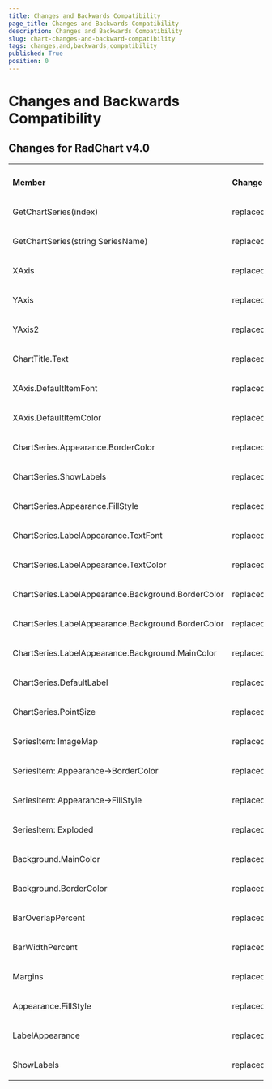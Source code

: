 ```yaml
---
title: Changes and Backwards Compatibility
page_title: Changes and Backwards Compatibility
description: Changes and Backwards Compatibility
slug: chart-changes-and-backward-compatibility
tags: changes,and,backwards,compatibility
published: True
position: 0
---
```


# Changes and Backwards Compatibility



## Changes for RadChart v4.0
<table><th><tr><td>

<b>Member</b></td><td>

<b>Change</b></td><td>

<b>Details</b></td></tr></th><tr><td>

GetChartSeries(index)  </td><td>

replaced  </td><td>

GetSeries(index)  </td></tr><tr><td>

GetChartSeries(string SeriesName)  </td><td>

replaced  </td><td>

GetSeries(string SeriesName)  </td></tr><tr><td>

XAxis  </td><td>

replaced  </td><td>

RadChart.PlotArea.XAxis  </td></tr><tr><td>

YAxis  </td><td>

replaced  </td><td>

RadChart.PlotArea.YAxis  </td></tr><tr><td>

YAxis2  </td><td>

replaced  </td><td>

RadChart.PlotArea.YAxis2  </td></tr><tr><td>

ChartTitle.Text  </td><td>

replaced  </td><td>

ChartTitle.TextBlock.Text  </td></tr><tr><td>

XAxis.DefaultItemFont  </td><td>

replaced  </td><td>

XAxis.Appearance.TextAppearance.TextProperties.Font  </td></tr><tr><td>

XAxis.DefaultItemColor  </td><td>

replaced  </td><td>

XAxis.Appearance.TextAppearance.TextProperties.Color  </td></tr><tr><td>

ChartSeries.Appearance.BorderColor  </td><td>

replaced  </td><td>

ChartSeries.Appearance.Border.Color  </td></tr><tr><td>

ChartSeries.ShowLabels  </td><td>

replaced  </td><td>

ChartSeries.Appearance.ShowLabels  </td></tr><tr><td>

ChartSeries.Appearance.FillStyle  </td><td>

replaced  </td><td>

ChartSeries.Appearance.FillStyle.FillType  </td></tr><tr><td>

ChartSeries.LabelAppearance.TextFont  </td><td>

replaced  </td><td>

ChartSeries.Appearance.TextAppearance.TextProperties.Font  </td></tr><tr><td>

ChartSeries.LabelAppearance.TextColor  </td><td>

replaced  </td><td>

ChartSeries.Appearance.TextAppearance.TextProperties.Color  </td></tr><tr><td>

ChartSeries.LabelAppearance.Background.BorderColor  </td><td>

replaced  </td><td>

ChartSeries.Appearance.LabelAppearance.Border.Color  </td></tr><tr><td>

ChartSeries.LabelAppearance.Background.BorderColor  </td><td>

replaced  </td><td>

ChartSeries.Appearance.LabelAppearance.FillStyle.FillType  </td></tr><tr><td>

ChartSeries.LabelAppearance.Background.MainColor  </td><td>

replaced  </td><td>

ChartSeries.Appearance.LabelAppearance.FillStyle.MainColor  </td></tr><tr><td>

ChartSeries.DefaultLabel  </td><td>

replaced  </td><td>

ChartSeries.DefaultLabelValue  </td></tr><tr><td>

ChartSeries.PointSize  </td><td>

replaced  </td><td>

ChartSeries.Appearance.PointMark.Dimensions.SetDimensions(4,4)  </td></tr><tr><td>

SeriesItem: ImageMap</td><td>

replaced</td><td>

ActiveRegion</td></tr><tr><td>

SeriesItem: Appearance->BorderColor</td><td>

replaced</td><td>

Appearance->Border->Color</td></tr><tr><td>

SeriesItem: Appearance->FillStyle</td><td>

replaced</td><td>

Appearance->FillStyle->FillType</td></tr><tr><td>

SeriesItem: Exploded</td><td>

replaced</td><td>

Appearance->Exploded</td></tr><tr><td>

Background.MainColor</td><td>

replaced</td><td>

Appearance.FillStyle.MainColor</td></tr><tr><td>

Background.BorderColor</td><td>

replaced</td><td>

Appearance.Border.Color</td></tr><tr><td>

BarOverlapPercent</td><td>

replaced</td><td>

Appearance.BarOverlapPercent</td></tr><tr><td>

BarWidthPercent</td><td>

replaced</td><td>

Appearance.BarWidthPercent</td></tr><tr><td>

Margins</td><td>

replaced</td><td>

PlotArea.Appearance.Dimensions.Margins</td></tr><tr><td>

Appearance.FillStyle</td><td>

replaced</td><td>

Appearance.FillStyle.FillType</td></tr><tr><td>

LabelAppearance</td><td>

replaced</td><td>

Appearance.TextAppearance</td></tr><tr><td>

ShowLabels</td><td>

replaced</td><td>

Appearance.LabelAppearance</td></tr></table>
